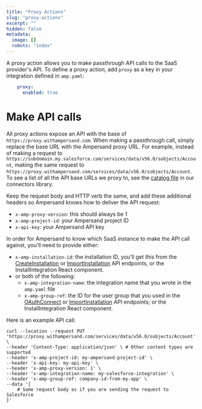 ```yaml
---
title: "Proxy Actions"
slug: "proxy-actions"
excerpt: ""
hidden: false
metadata: 
  image: []
  robots: "index"
---
```

A proxy action allows you to make passthrough API calls to the SaaS provider's API. To define a proxy action, add `proxy` as a key in your integration defined in `amp.yaml`:

```yaml
    proxy:
      enabled: true
```

# Make API calls

All proxy actions expose an API with the base of `https://proxy.withampersand.com`. When making a passthrough call, simply replace the base URL with the Ampersand proxy URL. For example, instead of making a request to `https://subdomain.my.salesforce.com/services/data/v56.0/sobjects/Account`, making the same request to `https://proxy.withampersand.com/services/data/v56.0/sobjects/Account`. To see a list of all the API base URLs we proxy to, see the [catalog file](https://github.com/amp-labs/connectors/blob/main/providers/catalog.go) in our connectors library.

Keep the request body and HTTP verb the same, and add these additional headers so Ampersand knows how to deliver the API request:

- `x-amp-proxy-version`: this should always be 1
- `x-amp-project-id`: your Ampersand project ID
- `x-api-key`: your Ampersand API key

In order for Ampersand to know which SaaS instance to make the API call against, you'll need to provide either:

- `x-amp-installation-id`: the installation ID, you'll get this from the [CreateInstallation](ref:createinstallation) or [ImportInstallation](ref:importinstallation) API endpoints, or the InstallIntegration React component.
- or both of the following:
    - `x-amp-integration-name`: the integration name that you wrote in the `amp.yaml` file
    - `x-amp-group-ref`: the ID for the user group that you used in the [OAuthConnect](ref:oauthconnect) or [ImportInstallation](ref:importinstallation) API endpoints; or the InstallIntegration React component.

Here is an example API call:

```
curl --location --request PUT 'https://proxy.withampersand.com/services/data/v56.0/sobjects/Account' \
--header 'Content-Type: application/json' \ # Other content types are supported
--header 'x-amp-project-id: my-ampersand-project-id' \
--header 'x-api-key: my-api-key' \
--header 'x-amp-proxy-version: 1' \
--header 'x-amp-integration-name: my-salesforce-integration' \
--header 'x-amp-group-ref: company-id-from-my-app' \
--data '{
    # Same request body as if you are sending the request to Salesforce
}'
```
